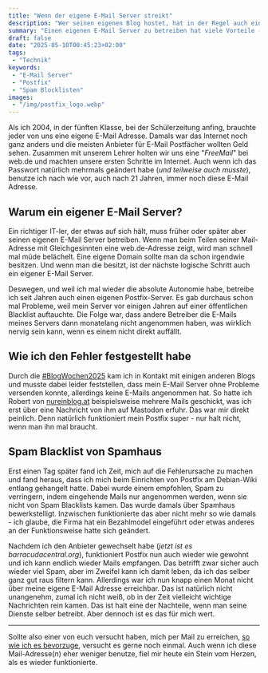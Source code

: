 ```yaml
---
title: "Wenn der eigene E-Mail Server streikt"
description: "Wer seinen eigenen Blog hostet, hat in der Regel auch einen eigenen E-Mail Server. Unangenehm ist es, wenn er nicht funktioniert."
summary: "Einen eigenen E-Mail Server zu betreiben hat viele Vorteile - zum Beispiel die absolute Autonomie. Dass das aber wesentlich aufwändiger und manchmal auch unpraktisch sein kann, hat sich jetzt mal wieder gezeigt. Ich werde aber trotzdem weiterhin auf einen eigenen E-Mail Server setzen."
draft: false
date: "2025-05-10T00:45:23+02:00"
tags:
 - "Technik"
keywords:
 - "E-Mail Server"
 - "Postfix"
 - "Spam Blocklisten"
images:
 - "/img/postfix_logo.webp"
---
```


Als ich 2004, in der fünften Klasse, bei der Schülerzeitung anfing, brauchte jeder von uns eine eigene E-Mail Adresse. Damals war das Internet noch ganz anders und die meisten Anbieter für E-Mail Postfächer wollten Geld sehen. Zusammen mit unserem Lehrer holten wir uns eine "_FreeMail_" bei web.de und machten unsere ersten Schritte im Internet. Auch wenn ich das Passwort natürlich mehrmals geändert habe (_und teilweise auch musste_), benutze ich nach wie vor, auch nach 21 Jahren, immer noch diese E-Mail Adresse.


## Warum ein eigener E-Mail Server?
Ein richtiger IT-ler, der etwas auf sich hält, muss früher oder später aber seinen eigenen E-Mail Server betreiben. Wenn man beim Teilen seiner Mail-Adresse mit Gleichgesinnten eine web.de-Adresse zeigt, wird man schnell mal müde belächelt. Eine eigene Domain sollte man da schon irgendwie besitzen. Und wenn man die besitzt, ist der nächste logische Schritt auch ein eigener E-Mail Server.

Deswegen, und weil ich mal wieder die absolute Autonomie habe, betreibe ich seit Jahren auch einen eigenen Postfix-Server. Es gab durchaus schon mal Probleme, weil mein Server vor einigen Jahren auf einer öffentlichen Blacklist auftauchte. Die Folge war, dass andere Betreiber die E-Mails meines Servers dann monatelang nicht angenommen haben, was wirklich nervig sein kann, wenn es einem nicht direkt auffällt.


## Wie ich den Fehler festgestellt habe
Durch die [#BlogWochen2025](/tags/blogwochen2025) kam ich in Kontakt mit einigen anderen Blogs und musste dabei leider feststellen, dass mein E-Mail Server ohne Probleme versenden konnte, allerdings keine E-Mails angenommen hat. So hatte ich Robert von [nureinblog.at](https://nureinblog.at/) beispielsweise mehrere Mails geschickt, was ich erst über eine Nachricht von ihm auf Mastodon erfuhr. Das war mir direkt peinlich. Denn natürlich funktioniert mein Postfix super - nur halt nicht, wenn man ihn mal braucht.


## Spam Blacklist von Spamhaus
Erst einen Tag später fand ich Zeit, mich auf die Fehlerursache zu machen und fand heraus, dass ich mich beim Einrichten von Postfix am Debian-Wiki entlang gehangelt hatte. Dabei wurde einem empfohlen, Spam zu verringern, indem eingehende Mails nur angenommen werden, wenn sie nicht von Spam Blacklists kamen. Das wurde damals über Spamhaus bewerkstelligt. Inzwischen funktionierte das aber nicht mehr so wie damals - ich glaube, die Firma hat ein Bezahlmodel eingeführt oder etwas anderes an der Funktionsweise hatte sich geändert.

Nachdem ich den Anbieter gewechselt habe (_jetzt ist es barracudacentral.org_), funktioniert Postfix nun auch wieder wie gewohnt und ich kann endlich wieder Mails empfangen. Das betrifft zwar sicher auch wieder viel Spam, aber im Zweifel kann ich damit leben, da ich das selber ganz gut raus filtern kann. Allerdings war ich nun knapp einen Monat nicht über meine eigene E-Mail Adresse erreichbar. Das ist natürlich nicht unangenehm, zumal ich nicht weiß, ob in der Zeit vielleicht wichtige Nachrichten rein kamen. Das ist halt eine der Nachteile, wenn man seine Dienste selber betreibt. Aber dennoch ist es das für mich wert.

---

Sollte also einer von euch versucht haben, mich per Mail zu erreichen, [so wie ich es bevorzuge](/contact/), versucht es gerne noch einmal. Auch wenn ich diese Mail-Adresse(_n_) eher weniger benutze, fiel mir heute ein Stein vom Herzen, als es wieder funktionierte.
